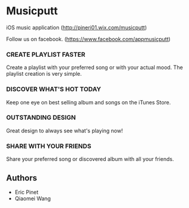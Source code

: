 # Musicputt
iOS music application (http://pineri01.wix.com/musicputt)

Follow us on facebook. (https://www.facebook.com/appmusicputt)


### CREATE PLAYLIST FASTER
Create a playlist with your preferred song or with your actual mood. The playlist creation is very simple.

### DISCOVER WHAT'S HOT TODAY
Keep one eye on best selling album and songs on the iTunes Store. 

### OUTSTANDING DESIGN
Great design to always see what's playing now!

### SHARE WITH YOUR FRIENDS
Share your preferred song or discovered album with all your friends.


## Authors
- Eric Pinet
- Qiaomei Wang
